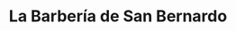 ---
title: "La Barbería de San Bernardo"
url: /madrid/la-barberia-de-san-bernardo/
shop: peluquería
---